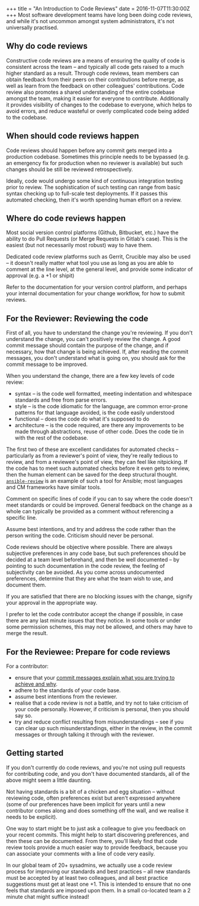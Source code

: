 +++
title = "An Introduction to Code Reviews"
date = 2016-11-07T11:30:00Z
+++
Most software development teams have long been doing code reviews, and
while it's not uncommon amongst system administrators, 
it's not universally practised.
<!--more-->
## Why do code reviews

Constructive code reviews are a means of ensuring the quality
of code is consistent across the team &ndash;
and typically all code gets raised to a much higher standard as a result.
Through code reviews, team members can obtain feedback from
their peers on their contributions before merge, as well as learn
from the feedback on other colleagues' contributions. Code review
also promotes a shared understanding of the entire codebase amongst the team,
making it easier for everyone to contribute. Additionally it
provides visibility of changes to the codebase to everyone, which
helps to avoid errors, and reduce wasteful or overly complicated
code being added to the codebase.

## When should code reviews happen

Code reviews should happen before any commit gets merged into
a production codebase. Sometimes this principle needs to be
bypassed (e.g. an emergency fix for production when no reviewer
is available) but such changes should be still be reviewed
retrospectively.

Ideally, code would undergo some kind of continuous integration
testing prior to review. The sophistication of such testing
can range from basic syntax checking up to full-scale test deployments.
If it passes this automated checking, then it's worth spending
human effort on a review.

## Where do code reviews happen

Most social version control platforms (Github, Bitbucket, etc.)
have the ability to do
Pull Requests (or Merge Requests in Gitlab's case). This is the
easiest (but not necessarily most robust) way to have them.

Dedicated code review platforms such as Gerrit, Crucible may
also be used &ndash; it doesn't really matter what tool you
use as long as you are able to comment at the line level, at
the general level, and provide some indicator of approval
(e.g. a +1 or shipit)

Refer to the documentation for your version control platform,
and perhaps your internal documentation for your change
workflow, for how to submit reviews.

## For the Reviewer: Reviewing the code

First of all, you have to understand the change you're reviewing.
If you don't understand the change, you can't positively review
the change. A good commit message should contain the purpose of
the change, and if necessary, how that change is being achieved.
If, after reading the commit messages, you don't understand what
is going on, you should ask for the commit message to be improved.

When you understand the change, there are a few key levels of
code review:

- syntax &ndash; is the code well formatted, meeting indentation and
  whitespace standards and free from parse errors.
- style &ndash; is the code idiomatic for the language, are common
  error-prone patterns for that language avoided, is the code
  easily understood
- functional &ndash; does the code do what it's supposed to do
- architecture &ndash; is the code required, are there any improvements
  to be made through abstractions, reuse of other code. Does the
  code tie in with the rest of the codebase.

The first two of these are excellent candidates for automated checks &ndash;
particularly as from a reviewer's point of view, they're really
tedious to review, and from a reviewee's point of view, they can feel
like nitpicking. If the code has to meet such automated
checks before it even gets to review, then the human element
can be saved for the deep structural thought.
[`ansible-review`](/2016/06/28/announcing-ansible-review.html) is
an example of such a tool for Ansible; most languages and CM
frameworks have similar tools.

Comment on specific lines of code if you can to say where the
code doesn't meet standards or could be improved. General feedback
on the change as a whole can typically be provided as a comment
without referencing a specific line.

Assume best intentions, and try and address the code rather than
the person writing the code. Criticism should never be personal.

Code reviews should be objective where possible. There are always
subjective preferences in any code base, but such preferences should
be decided at a team level beforehand, and then be well documented &ndash;
by pointing to such documentation in the code
review, the feeling of subjectivity can be avoided. As you come
across undocumented preferences, determine that they are what
the team wish to use, and document them.

If you are satisfied that there are no blocking issues with the
change, signify your approval in the appropriate way.

I prefer to let the code contributor accept the change if possible,
in case there are any last minute issues that they notice. In some
tools or under some permission schemes, this may not be allowed,
and others may have to merge the result.

## For the Reviewee: Prepare for code reviews

For a contributor:

- ensure that your [commit messages explain
  what you are trying to achieve and why](http://chris.beams.io/posts/git-commit/).
- adhere to the standards of your code base.
- assume best intentions from the reviewer.
- realise that a code review is not a battle,
  and try not to take criticism of your code personally.
  However, if criticism is personal, then you should say so.
- try and reduce conflict resulting from misunderstandings &ndash;
  see if you can clear up such misunderstandings, either in the review, in the
  commit messages or through talking it through with the reviewer.

## Getting started

If you don't currently do code reviews, and you're not using pull
requests for contributing code, and you don't have documented
standards, all of the above might seem a little daunting.

Not having standards is a bit of a chicken and egg situation &ndash;
without reviewing code, often preferences exist but aren't
expressed anywhere (some of our preferences have been implicit
for years until a new contributor comes along and does something
off the wall, and we realise it needs to be explicit).

One way to start might be to just ask a colleague to give you
feedback on your recent commits. This might help to start
discovering preferences, and then these can be documented.
From there, you'll likely find that code review tools provide
a much easier way to provide feedback, because you can associate
your comments with a line of code very easily.

In our global team of 20+ sysadmins, we actually use a code
review process for improving our standards
and best practices &ndash; all new standards must be accepted by at least
two colleagues, and all best practice suggestions must get at least
one +1. This is intended to ensure that no one feels that standards
are imposed upon them. In a small
co-located team a 2 minute chat might suffice instead!
